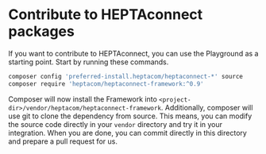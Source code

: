 # Contribute to HEPTAconnect packages

If you want to contribute to HEPTAconnect, you can use the Playground as a starting point.
Start by running these commands.

```sh
composer config 'preferred-install.heptacom/heptaconnect-*' source
composer require 'heptacom/heptaconnect-framework:^0.9'
```

Composer will now install the Framework into `<project-dir>/vendor/heptacom/heptaconnect-framework`.
Additionally, composer will use git to clone the dependency from source.
This means, you can modify the source code directly in your `vendor` directory and try it in your integration.
When you are done, you can commit directly in this directory and prepare a pull request for us.
